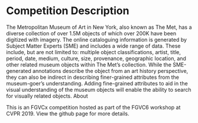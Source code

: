# Competition Description

The Metropolitan Museum of Art in New York, also known as The Met, has a diverse collection of over 1.5M objects of which over 200K have been digitized with imagery. The online cataloguing information is generated by Subject Matter Experts (SME) and includes a wide range of data. These include, but are not limited to: multiple object classifications, artist, title, period, date, medium, culture, size, provenance, geographic location, and other related museum objects within The Met’s collection. While the SME-generated annotations describe the object from an art history perspective, they can also be indirect in describing finer-grained attributes from the museum-goer’s understanding. Adding fine-grained attributes to aid in the visual understanding of the museum objects will enable the ability to search for visually related objects.
About

This is an FGVCx competition hosted as part of the FGVC6 workshop at CVPR 2019. View the github page for more details.
